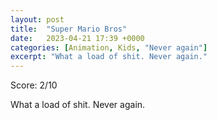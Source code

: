 ```yaml
---
layout: post
title:  "Super Mario Bros"
date:   2023-04-21 17:39 +0000
categories: [Animation, Kids, "Never again"]
excerpt: "What a load of shit. Never again."
---
```

Score: 2/10 

What a load of shit. Never again.
